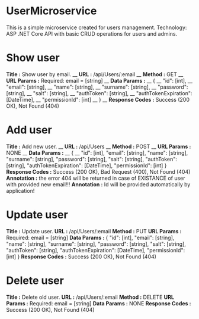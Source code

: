 # UserMicroservice 
This is a simple microservice created for users management.
Technology: ASP .NET Core API with basic CRUD operations for users and admins.


# Show user 

**Title :** Show user by email. __
**URL :** /api/Users/:email __ 
**Method :** GET __
**URL Params :** Required: email = [string] __
**Data Params :** __
{ __
  "id": [int], __
  "email": [string], __
  "name": [string], __
  "surname": [string], __
  "password": [string], __
  "salt": [string], __
  "authToken": [string], __
  "authTokenExpiration": [DateTime], __
  "permissionId": [int] __
} __
**Response Codes :** Success (200 OK), Not Found (404) 


# Add user

**Title :** Add new user. __
**URL :** /api/Users __
**Method :** POST __
**URL Params :**  NONE __
**Data Params :** __
{ __
  "id": [int], 
  "email": [string],
  "name": [string],
  "surname": [string],
  "password": [string],
  "salt": [string],
  "authToken": [string],
  "authTokenExpiration": [DateTime],
  "permissionId": [int]
}
**Response Codes :** Success (200 OK), Bad Request (400), Not Found (404) 
**Annotation :** the error 404 will be returned in case of EXISTANCE of user with provided new email!!!
**Annotation :** Id will be provided automatically by application!


# Update user

**Title :** Update user.
**URL :** /api/Users/:email
**Method :** PUT
**URL Params :** Required: email = [string] 
**Data Params :** 
{
  "id": [int],
  "email": [string],
  "name": [string],
  "surname": [string],
  "password": [string],
  "salt": [string],
  "authToken": [string],
  "authTokenExpiration": [DateTime],
  "permissionId": [int]
}
**Response Codes :** Success (200 OK), Not Found (404)


# Delete user

**Title :** Delete old user.
**URL :** /api/Users/:email
**Method :** DELETE
**URL Params :** Required: email = [string] 
**Data Params :** NONE
**Response Codes :** Success (200 OK), Not Found (404)
